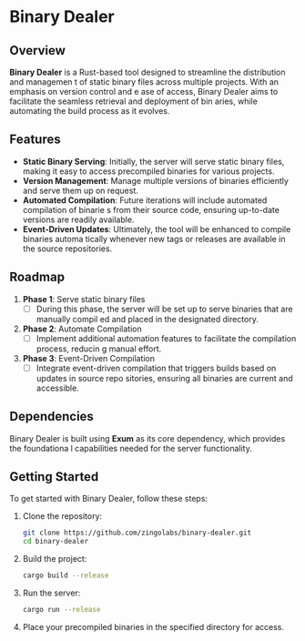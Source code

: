 # Binary Dealer

## Overview

**Binary Dealer** is a Rust-based tool designed to streamline the distribution and managemen
t of static binary files across multiple projects. With an emphasis on version control and e
ase of access, Binary Dealer aims to facilitate the seamless retrieval and deployment of bin
aries, while automating the build process as it evolves.

## Features

- **Static Binary Serving**: Initially, the server will serve static binary files, making it
 easy to access precompiled binaries for various projects.
- **Version Management**: Manage multiple versions of binaries efficiently and serve them up
on request.
- **Automated Compilation**: Future iterations will include automated compilation of binarie
s from their source code, ensuring up-to-date versions are readily available.
- **Event-Driven Updates**: Ultimately, the tool will be enhanced to compile binaries automa
tically whenever new tags or releases are available in the source repositories.

## Roadmap

1. **Phase 1**: Serve static binary files
   - [ ] During this phase, the server will be set up to serve binaries that are manually compil
ed and placed in the designated directory.

2. **Phase 2**: Automate Compilation
   - [ ] Implement additional automation features to facilitate the compilation process, reducin
g manual effort.

3. **Phase 3**: Event-Driven Compilation
   - [ ] Integrate event-driven compilation that triggers builds based on updates in source repo
sitories, ensuring all binaries are current and accessible.

## Dependencies

Binary Dealer is built using **Exum** as its core dependency, which provides the foundationa
l capabilities needed for the server functionality.

## Getting Started

To get started with Binary Dealer, follow these steps:

1. Clone the repository:
   ```bash
   git clone https://github.com/zingolabs/binary-dealer.git
   cd binary-dealer
   ```

2. Build the project:
   ```bash
   cargo build --release
   ```

3. Run the server:
   ```bash
   cargo run --release
   ```

4. Place your precompiled binaries in the specified directory for access.

